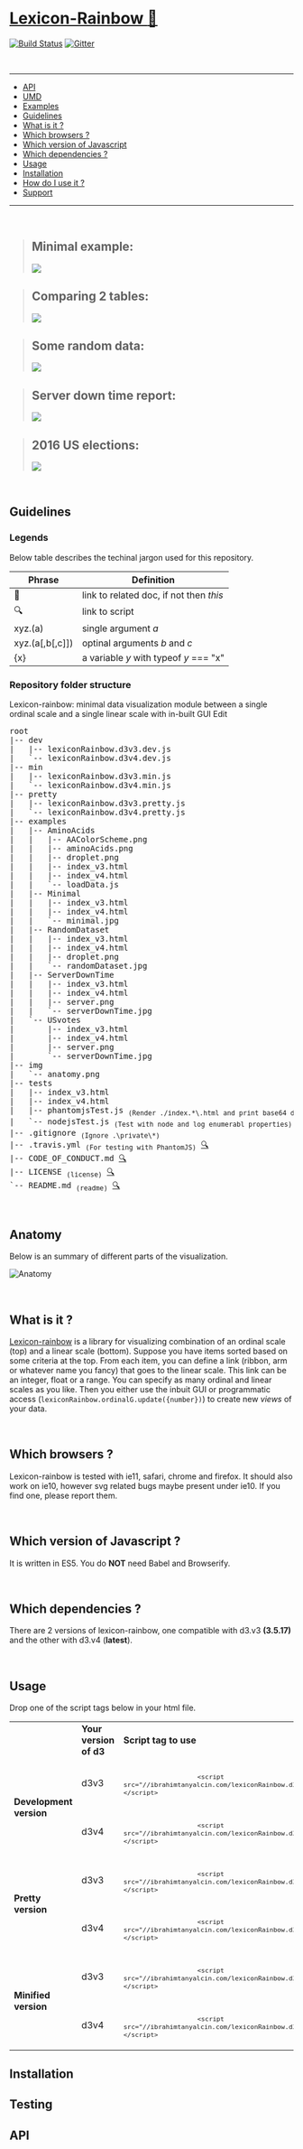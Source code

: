 # <a id="h1" href="#h1">Lexicon-Rainbow [:rainbow:](MAIN)</a>

[![Build Status](https://travis-ci.org/IbrahimTanyalcin/lexicon-rainbow.svg?branch=master)](https://travis-ci.org/IbrahimTanyalcin/lexicon-rainbow) [![Gitter](https://img.shields.io/gitter/room/nwjs/nw.js.svg)](https://gitter.im/lexicon-rainbow)

<br>

<hr>

* [API](#api)
* [UMD](#umd)
* [Examples](#minimal-example)
* [Guidelines](#guidelines)
* [What is it ?](#what-is-it-)
* [Which browsers ?](#which-browsers-)
* [Which version of Javascript](#which-version-of-javascript-)
* [Which dependencies ?](#which-dependencies-)
* [Usage](#usage)
* [Installation](#installation)
* [How do I use it ?](#how-do-i-use-it-)
* [Support](#support)

<hr>

<br>

>## Minimal example:
>[<img src="./examples/Minimal/minimal.jpg">][MAIN] 

>## Comparing 2 tables:
>[<img src="./examples/AminoAcids/aminoAcids.jpg">][MAIN]

>## Some random data:
>[<img src="./examples/RandomDataset/randomDataset.jpg">][MAIN] 

>## Server down time report:
>[<img src="./examples/ServerDownTime/serverDownTime.jpg">][MAIN] 

>## 2016 US elections:
>[<img src="./examples/USvotes/USvotes.jpg">][MAIN] 

<br>

## Guidelines

### Legends

Below table describes the techinal jargon used for this repository.

Phrase | Definition
-------|-----------
:link: |link to related doc, if not then *this*
:mag:  |link to script
xyz.(a)|single argument *a*
xyz.(a[,b[,c]])|optinal arguments *b* and *c*
{x} | a variable *y* with typeof *y* === "x"

### Repository folder structure
Lexicon-rainbow: minimal data visualization module between a single ordinal scale and a single linear scale with in-built GUI Edit

<pre>
root
|-- dev
|	|-- lexiconRainbow.d3v3.dev.js
|	`-- lexiconRainbow.d3v4.dev.js
|-- min
|	|-- lexiconRainbow.d3v3.min.js  
|	`-- lexiconRainbow.d3v4.min.js  
|-- pretty
|	|-- lexiconRainbow.d3v3.pretty.js 
|	`-- lexiconRainbow.d3v4.pretty.js 
|-- examples
|	|-- AminoAcids
|	|	|-- AAColorScheme.png
|	|	|-- aminoAcids.png
|	|	|-- droplet.png
|	|	|-- index_v3.html
|	|	|-- index_v4.html
|	|	`-- loadData.js
|	|-- Minimal
|	|	|-- index_v3.html
|	|	|-- index_v4.html
|	|	`-- minimal.jpg
|	|-- RandomDataset
|	|	|-- index_v3.html
|	|	|-- index_v4.html
|	|	|-- droplet.png
|	|	`-- randomDataset.jpg
|	|-- ServerDownTime
|	|	|-- index_v3.html
|	|	|-- index_v4.html
|	|	|-- server.png
|	|	`-- serverDownTime.jpg
|	`-- USvotes
|		|-- index_v3.html
|		|-- index_v4.html
|		|-- server.png
|		`-- serverDownTime.jpg
|-- img
|	`-- anatomy.png
|-- tests
|	|-- index_v3.html
|	|-- index_v4.html
|	|-- phantomjsTest.js <sub>(Render ./index.*\.html and print base64 data uri)</sub>
|	`-- nodejsTest.js <sub>(Test with node and log enumerabl properties)</sub>
|-- .gitignore <sub>(Ignore .\private\*)</sub>
|-- .travis.yml <sub>(For testing with PhantomJS)</sub> <a href="./.travis.yml">🔍</a>
|-- CODE_OF_CONDUCT.md <a href="./CODE_OF_CONDUCT.md">🔍</a>
|-- LICENSE <sub>(license)</sub> <a href="./LICENSE">🔍</a>
`-- README.md <sub>(readme)</sub> <a href="./README.md">🔍</a>
</pre>

<br>

## Anatomy 
Below is an summary of different parts of the visualization.

![Anatomy](./img/anatomy.png)

<br>

## What is it ?
[Lexicon-rainbow](#h1) is a library for visualizing combination of an ordinal scale (top) and a linear scale (bottom). Suppose you have items sorted based on some criteria at the top. From each item, you can define a link (ribbon, arm or whatever name you fancy) that goes to the linear scale. This link can be an integer, float or a range. You can specify as many ordinal and linear scales as you like. Then you either use the inbuit GUI or programmatic access (```lexiconRainbow.ordinalG.update({number})```) to create new *views* of your data.

<br>

## Which browsers ? 
Lexicon-rainbow is tested with ie11, safari, chrome and firefox. It should also work on ie10, however svg related bugs maybe present under ie10. If you find one, please report them.

<br>

## Which version of Javascript ? 
It is written in ES5. You do __NOT__ need Babel and Browserify.

<br>

## Which dependencies ? 
There are 2 versions of lexicon-rainbow, one compatible with d3.v3 **(3.5.17)** and the other with d3.v4 (**latest**).

<br>

## Usage 
Drop one of the script tags below in your html file.

<table>
	<tr>
		<td></td>
		<td><b>Your version of d3</b></td>
		<td><b>Script tag to use</b></td>
	</tr>
	<tr>
		<td rowspan="2"><b>Development version</b></td>
		<td>d3v3</td>
		<td>
			<code>
				<sub>&lt;script src="//ibrahimtanyalcin.com/lexiconRainbow.d3v3.dev.js"&gt;&lt;/script&gt;</sub>
			</code>
		</td>
	</tr>
	<tr>
		<td>d3v4</td>
		<td>
			<code>
				<sub>&lt;script src="//ibrahimtanyalcin.com/lexiconRainbow.d3v4.dev.js"&gt;&lt;/script&gt;</sub>
			</code>
		</td>
	</tr>
	<tr>
		<td rowspan="2"><b>Pretty version</b></td>
		<td>d3v3</td>
		<td>
			<code>
				<sub>&lt;script src="//ibrahimtanyalcin.com/lexiconRainbow.d3v3.pretty.js"&gt;&lt;/script&gt;</sub>
			</code>
		</td>
	</tr>
	<tr>
		<td>d3v4</td>
		<td>
			<code>
				<sub>&lt;script src="//ibrahimtanyalcin.com/lexiconRainbow.d3v4.pretty.js"&gt;&lt;/script&gt;</sub>
			</code>
		</td>
	</tr>
	<tr>
		<td rowspan="2"><b>Minified version</b></td>
		<td>d3v3</td>
		<td>
			<code>
				<sub>&lt;script src="//ibrahimtanyalcin.com/lexiconRainbow.d3v3.min.js"&gt;&lt;/script&gt;</sub>
			</code>
		</td>
	</tr>
	<tr>
		<td>d3v4</td>
		<td>
			<code>
				<sub>&lt;script src="//ibrahimtanyalcin.com/lexiconRainbow.d3v3.min.js"&gt;&lt;/script&gt;</sub>
			</code>
		</td>
	</tr>
</table>

## Installation

## Testing

## API

[MAIN]: https://github.com/IbrahimTanyalcin/LEXICON